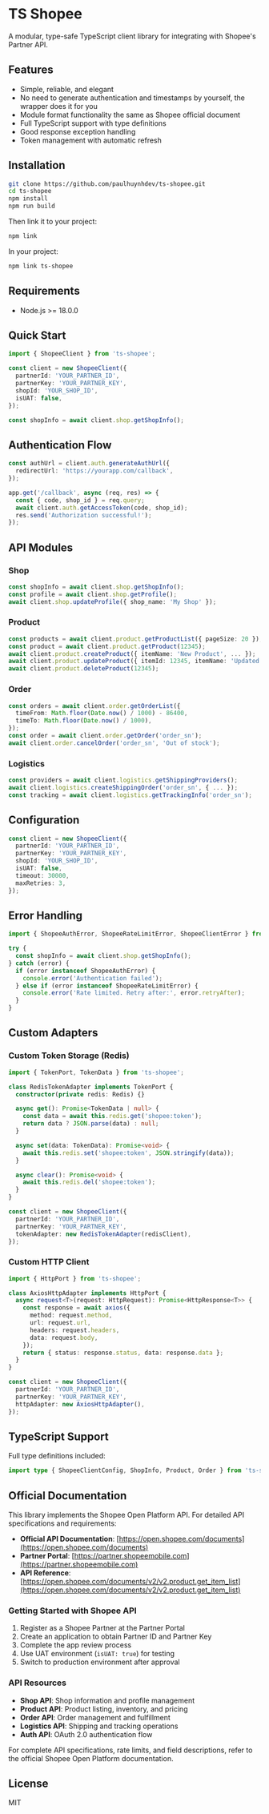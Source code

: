 # TS Shopee

A modular, type-safe TypeScript client library for integrating with Shopee's Partner API.

## Features

- Simple, reliable, and elegant
- No need to generate authentication and timestamps by yourself, the wrapper does it for you
- Module format functionality the same as Shopee official document
- Full TypeScript support with type definitions
- Good response exception handling
- Token management with automatic refresh

## Installation

```bash
git clone https://github.com/paulhuynhdev/ts-shopee.git
cd ts-shopee
npm install
npm run build
```

Then link it to your project:

```bash
npm link
```

In your project:

```bash
npm link ts-shopee
```

## Requirements

- Node.js >= 18.0.0

## Quick Start

```typescript
import { ShopeeClient } from 'ts-shopee';

const client = new ShopeeClient({
  partnerId: 'YOUR_PARTNER_ID',
  partnerKey: 'YOUR_PARTNER_KEY',
  shopId: 'YOUR_SHOP_ID',
  isUAT: false,
});

const shopInfo = await client.shop.getShopInfo();
```

## Authentication Flow

```typescript
const authUrl = client.auth.generateAuthUrl({
  redirectUrl: 'https://yourapp.com/callback',
});

app.get('/callback', async (req, res) => {
  const { code, shop_id } = req.query;
  await client.auth.getAccessToken(code, shop_id);
  res.send('Authorization successful!');
});
```

## API Modules

### Shop

```typescript
const shopInfo = await client.shop.getShopInfo();
const profile = await client.shop.getProfile();
await client.shop.updateProfile({ shop_name: 'My Shop' });
```

### Product

```typescript
const products = await client.product.getProductList({ pageSize: 20 });
const product = await client.product.getProduct(12345);
await client.product.createProduct({ itemName: 'New Product', ... });
await client.product.updateProduct({ itemId: 12345, itemName: 'Updated' });
await client.product.deleteProduct(12345);
```

### Order

```typescript
const orders = await client.order.getOrderList({
  timeFrom: Math.floor(Date.now() / 1000) - 86400,
  timeTo: Math.floor(Date.now() / 1000),
});
const order = await client.order.getOrder('order_sn');
await client.order.cancelOrder('order_sn', 'Out of stock');
```

### Logistics

```typescript
const providers = await client.logistics.getShippingProviders();
await client.logistics.createShippingOrder('order_sn', { ... });
const tracking = await client.logistics.getTrackingInfo('order_sn');
```

## Configuration

```typescript
const client = new ShopeeClient({
  partnerId: 'YOUR_PARTNER_ID',
  partnerKey: 'YOUR_PARTNER_KEY',
  shopId: 'YOUR_SHOP_ID',
  isUAT: false,
  timeout: 30000,
  maxRetries: 3,
});
```

## Error Handling

```typescript
import { ShopeeAuthError, ShopeeRateLimitError, ShopeeClientError } from 'ts-shopee';

try {
  const shopInfo = await client.shop.getShopInfo();
} catch (error) {
  if (error instanceof ShopeeAuthError) {
    console.error('Authentication failed');
  } else if (error instanceof ShopeeRateLimitError) {
    console.error('Rate limited. Retry after:', error.retryAfter);
  }
}
```

## Custom Adapters

### Custom Token Storage (Redis)

```typescript
import { TokenPort, TokenData } from 'ts-shopee';

class RedisTokenAdapter implements TokenPort {
  constructor(private redis: Redis) {}

  async get(): Promise<TokenData | null> {
    const data = await this.redis.get('shopee:token');
    return data ? JSON.parse(data) : null;
  }

  async set(data: TokenData): Promise<void> {
    await this.redis.set('shopee:token', JSON.stringify(data));
  }

  async clear(): Promise<void> {
    await this.redis.del('shopee:token');
  }
}

const client = new ShopeeClient({
  partnerId: 'YOUR_PARTNER_ID',
  partnerKey: 'YOUR_PARTNER_KEY',
  tokenAdapter: new RedisTokenAdapter(redisClient),
});
```

### Custom HTTP Client

```typescript
import { HttpPort } from 'ts-shopee';

class AxiosHttpAdapter implements HttpPort {
  async request<T>(request: HttpRequest): Promise<HttpResponse<T>> {
    const response = await axios({
      method: request.method,
      url: request.url,
      headers: request.headers,
      data: request.body,
    });
    return { status: response.status, data: response.data };
  }
}

const client = new ShopeeClient({
  partnerId: 'YOUR_PARTNER_ID',
  partnerKey: 'YOUR_PARTNER_KEY',
  httpAdapter: new AxiosHttpAdapter(),
});
```

## TypeScript Support

Full type definitions included:

```typescript
import type { ShopeeClientConfig, ShopInfo, Product, Order } from 'ts-shopee';
```

## Official Documentation

This library implements the Shopee Open Platform API. For detailed API specifications and requirements:

- **Official API Documentation**: [https://open.shopee.com/documents](https://open.shopee.com/documents)
- **Partner Portal**: [https://partner.shopeemobile.com](https://partner.shopeemobile.com)
- **API Reference**: [https://open.shopee.com/documents/v2/v2.product.get_item_list](https://open.shopee.com/documents/v2/v2.product.get_item_list)

### Getting Started with Shopee API

1. Register as a Shopee Partner at the Partner Portal
2. Create an application to obtain Partner ID and Partner Key
3. Complete the app review process
4. Use UAT environment (`isUAT: true`) for testing
5. Switch to production environment after approval

### API Resources

- **Shop API**: Shop information and profile management
- **Product API**: Product listing, inventory, and pricing
- **Order API**: Order management and fulfillment
- **Logistics API**: Shipping and tracking operations
- **Auth API**: OAuth 2.0 authentication flow

For complete API specifications, rate limits, and field descriptions, refer to the official Shopee Open Platform documentation.

## License

MIT
